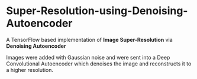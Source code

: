 # Super-Resolution-using-Denoising-Autoencoder
A TensorFlow based implementation of **Image Super-Resolution** via **Denoising Autoencoder**

Images were added with Gaussian noise and were sent into a Deep Convolutional Autoencoder which denoises the image and reconstructs it to a higher resolution.
